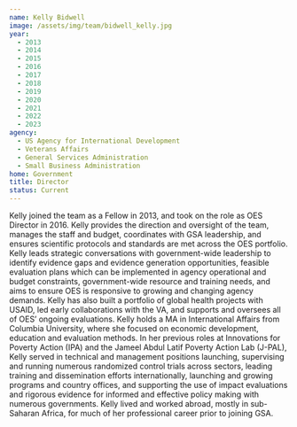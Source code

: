 ```yaml
---
name: Kelly Bidwell
image: /assets/img/team/bidwell_kelly.jpg
year:
  - 2013
  - 2014
  - 2015
  - 2016
  - 2017
  - 2018
  - 2019
  - 2020
  - 2021
  - 2022
  - 2023
agency:
  - US Agency for International Development
  - Veterans Affairs
  - General Services Administration
  - Small Business Administration
home: Government
title: Director
status: Current
---
```


Kelly joined the team as a Fellow in 2013, and took on the role as OES Director in 2016. Kelly provides the direction and oversight of the team, manages the staff and budget, coordinates with GSA leadership, and ensures scientific protocols and standards are met across the OES portfolio. Kelly leads strategic conversations with government-wide leadership to identify evidence gaps and evidence generation opportunities, feasible evaluation plans which can be implemented in agency operational and budget constraints, government-wide resource and training needs, and aims to ensure OES is responsive to growing and changing agency demands. Kelly has also built a portfolio of global health projects with USAID, led early collaborations with the VA, and supports and oversees all of OES’ ongoing evaluations. Kelly holds a MA in International Affairs from Columbia University, where she focused on economic development, education and evaluation methods. In her previous roles at Innovations for Poverty Action (IPA) and the Jameel Abdul Latif Poverty Action Lab (J-PAL), Kelly served in technical and management positions launching, supervising and running numerous randomized control trials across sectors, leading training and dissemination efforts internationally, launching and growing programs and country offices, and supporting the use of impact evaluations and rigorous evidence for informed and effective policy making with numerous governments. Kelly lived and worked abroad, mostly in sub-Saharan Africa, for much of her professional career prior to joining GSA. 
